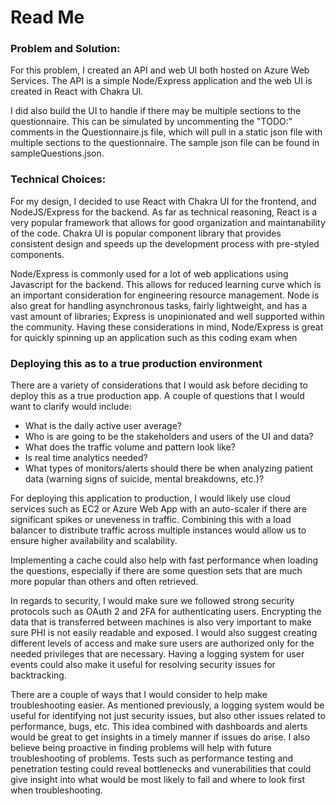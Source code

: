 # Read Me

### Problem and Solution:
For this problem, I created an API and web UI both hosted on Azure Web Services.  The API is a simple Node/Express application and the web UI is created in React with Chakra UI.

I did also build the UI to handle if there may be multiple sections to the questionnaire.  This can be simulated by uncommenting the "TODO:" comments in the Questionnaire.js file, which will pull in a static json file with multiple sections to the questionnaire.  The sample json file can be found in sampleQuestions.json.

### Technical Choices:
For my design, I decided to use React with Chakra UI for the frontend, and NodeJS/Express for the backend.  As far as technical reasoning, React is a very popular framework that allows for good organization and maintanability of the code.  Chakra UI is popular component library that provides consistent design and speeds up the development process with pre-styled components.

Node/Express is commonly used for a lot of web applications using Javascript for the backend.  This allows for reduced learning curve which is an important consideration for engineering resource management.  Node is also great for handling asynchronous tasks, fairly lightweight, and has a vast amount of libraries; Express is unopinionated and well supported within the community.  Having these considerations in mind, Node/Express is great for quickly spinning up an application such as this coding exam when 

### Deploying this as to a true production environment
There are a variety of considerations that I would ask before deciding to deploy this as a true production app.  A couple of questions that I would want to clarify would include:
- What is the daily active user average?
- Who is are going to be the stakeholders and users of the UI and data?
- What does the traffic volume and pattern look like?
- Is real time analytics needed?
- What types of monitors/alerts should there be when analyzing patient data (warning signs of suicide, mental breakdowns, etc.)?

For deploying this application to production, I would likely use cloud services such as EC2 or Azure Web App with an auto-scaler if there are significant spikes or uneveness in traffic.  Combining this with a load balancer to distribute traffic across multiple instances would allow us to ensure higher availability and scalability.  

Implementing a cache could also help with fast performance when loading the questions, especially if there are some question sets that are much more popular than others and often retrieved.

In regards to security, I would make sure we followed strong security protocols such as OAuth 2 and 2FA for authenticating users. Encrypting the data that is transferred between machines is also very important to make sure PHI is not easily readable and exposed.  I would also suggest creating different levels of access and make sure users are authorized only for the needed privileges that are necessary.  Having a logging system for user events could also make it useful for resolving security issues for backtracking.

There are a couple of ways that I would consider to help make troubleshooting easier.  As mentioned previously, a logging system would be useful for identifying not just security issues, but also other issues related to performance, bugs, etc.  This idea combined with dashboards and alerts would be great to get insights in a timely manner if issues do arise.  I also believe being proactive in finding problems will help with future troubleshooting of problems.  Tests such as performance testing and penetration testing could reveal bottlenecks and vunerabilities that could give insight into what would be most likely to fail and where to look first when troubleshooting.

